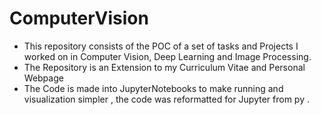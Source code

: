 # ComputerVision
* This repository consists of the POC of a set of tasks and Projects I worked on in Computer Vision, Deep Learning and Image Processing.
* The Repository is an Extension to my Curriculum Vitae and Personal Webpage 
* The Code is made into JupyterNotebooks to make running and visualization simpler , the code was reformatted for Jupyter from py .
